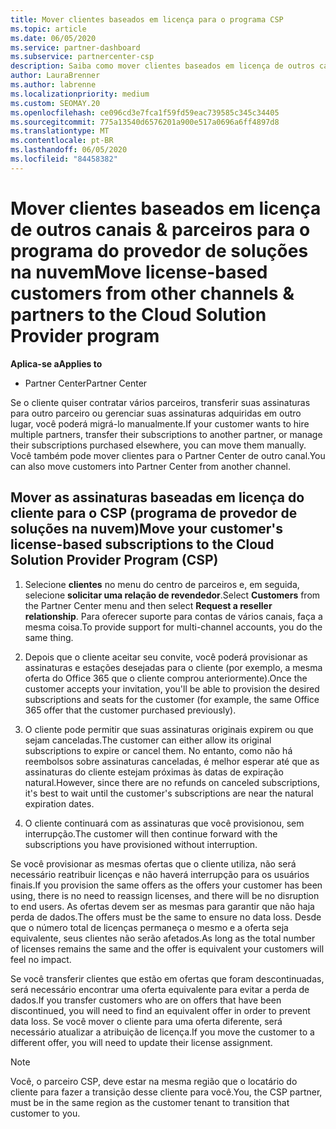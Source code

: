 ```yaml
---
title: Mover clientes baseados em licença para o programa CSP
ms.topic: article
ms.date: 06/05/2020
ms.service: partner-dashboard
ms.subservice: partnercenter-csp
description: Saiba como mover clientes baseados em licença de outros canais ou outro parceiro para o programa CSP (provedor de soluções na nuvem) no Partner Center.
author: LauraBrenner
ms.author: labrenne
ms.localizationpriority: medium
ms.custom: SEOMAY.20
ms.openlocfilehash: ce096cd3e7fca1f59fd59eac739585c345c34405
ms.sourcegitcommit: 775a13540d6576201a900e517a0696a6ff4897d8
ms.translationtype: MT
ms.contentlocale: pt-BR
ms.lasthandoff: 06/05/2020
ms.locfileid: "84458382"
---
```

# <a name="move-license-based-customers-from-other-channels--partners-to-the-cloud-solution-provider-program"></a><span data-ttu-id="55911-103">Mover clientes baseados em licença de outros canais & parceiros para o programa do provedor de soluções na nuvem</span><span class="sxs-lookup"><span data-stu-id="55911-103">Move license-based customers from other channels & partners to the Cloud Solution Provider program</span></span>

<span data-ttu-id="55911-104">**Aplica-se a**</span><span class="sxs-lookup"><span data-stu-id="55911-104">**Applies to**</span></span>

-  <span data-ttu-id="55911-105">Partner Center</span><span class="sxs-lookup"><span data-stu-id="55911-105">Partner Center</span></span>

<span data-ttu-id="55911-106">Se o cliente quiser contratar vários parceiros, transferir suas assinaturas para outro parceiro ou gerenciar suas assinaturas adquiridas em outro lugar, você poderá migrá-lo manualmente.</span><span class="sxs-lookup"><span data-stu-id="55911-106">If your customer wants to hire multiple partners, transfer their subscriptions to another partner, or manage their subscriptions purchased elsewhere, you can move them manually.</span></span> <span data-ttu-id="55911-107">Você também pode mover clientes para o Partner Center de outro canal.</span><span class="sxs-lookup"><span data-stu-id="55911-107">You can also move customers into Partner Center from another channel.</span></span>

## <a name="move-your-customers-license-based-subscriptions-to-the-cloud-solution-provider-program-csp"></a><span data-ttu-id="55911-108">Mover as assinaturas baseadas em licença do cliente para o CSP (programa de provedor de soluções na nuvem)</span><span class="sxs-lookup"><span data-stu-id="55911-108">Move your customer's license-based subscriptions to the Cloud Solution Provider Program (CSP)</span></span>

1. <span data-ttu-id="55911-109">Selecione **clientes** no menu do centro de parceiros e, em seguida, selecione **solicitar uma relação de revendedor**.</span><span class="sxs-lookup"><span data-stu-id="55911-109">Select **Customers** from the Partner Center menu and then select **Request a reseller relationship**.</span></span> <span data-ttu-id="55911-110">Para oferecer suporte para contas de vários canais, faça a mesma coisa.</span><span class="sxs-lookup"><span data-stu-id="55911-110">To provide support for multi-channel accounts, you do the same thing.</span></span>

2.  <span data-ttu-id="55911-111">Depois que o cliente aceitar seu convite, você poderá provisionar as assinaturas e estações desejadas para o cliente (por exemplo, a mesma oferta do Office 365 que o cliente comprou anteriormente).</span><span class="sxs-lookup"><span data-stu-id="55911-111">Once the customer accepts your invitation, you'll be able to provision the desired subscriptions and seats for the customer (for example, the same Office 365 offer that the customer purchased previously).</span></span>

3. <span data-ttu-id="55911-112">O cliente pode permitir que suas assinaturas originais expirem ou que sejam canceladas.</span><span class="sxs-lookup"><span data-stu-id="55911-112">The customer can either allow its original subscriptions to expire or cancel them.</span></span> <span data-ttu-id="55911-113">No entanto, como não há reembolsos sobre assinaturas canceladas, é melhor esperar até que as assinaturas do cliente estejam próximas às datas de expiração natural.</span><span class="sxs-lookup"><span data-stu-id="55911-113">However, since there are no refunds on canceled subscriptions, it's best to wait until the customer's subscriptions are near the natural expiration dates.</span></span>

4. <span data-ttu-id="55911-114">O cliente continuará com as assinaturas que você provisionou, sem interrupção.</span><span class="sxs-lookup"><span data-stu-id="55911-114">The customer will then continue forward with the subscriptions you have provisioned without interruption.</span></span>


<span data-ttu-id="55911-115">Se você provisionar as mesmas ofertas que o cliente utiliza, não será necessário reatribuir licenças e não haverá interrupção para os usuários finais.</span><span class="sxs-lookup"><span data-stu-id="55911-115">If you provision the same offers as the offers your customer has been using, there is no need to reassign licenses, and there will be no disruption to end users.</span></span> <span data-ttu-id="55911-116">As ofertas devem ser as mesmas para garantir que não haja perda de dados.</span><span class="sxs-lookup"><span data-stu-id="55911-116">The offers must be the same to ensure no data loss.</span></span> <span data-ttu-id="55911-117">Desde que o número total de licenças permaneça o mesmo e a oferta seja equivalente, seus clientes não serão afetados.</span><span class="sxs-lookup"><span data-stu-id="55911-117">As long as the total number of licenses remains the same and the offer is equivalent your customers will feel no impact.</span></span>

<span data-ttu-id="55911-118">Se você transferir clientes que estão em ofertas que foram descontinuadas, será necessário encontrar uma oferta equivalente para evitar a perda de dados.</span><span class="sxs-lookup"><span data-stu-id="55911-118">If you transfer customers who are on offers that have been discontinued, you will need to find an equivalent offer in order to prevent data loss.</span></span> <span data-ttu-id="55911-119">Se você mover o cliente para uma oferta diferente, será necessário atualizar a atribuição de licença.</span><span class="sxs-lookup"><span data-stu-id="55911-119">If you move the customer to a different offer, you will need to update their license assignment.</span></span>

>[!NOTE]
><span data-ttu-id="55911-120">Você, o parceiro CSP, deve estar na mesma região que o locatário do cliente para fazer a transição desse cliente para você.</span><span class="sxs-lookup"><span data-stu-id="55911-120">You, the CSP partner, must be in the same region as the customer tenant to transition that customer to you.</span></span> 



